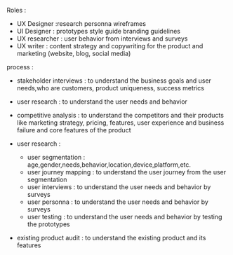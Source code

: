 Roles :
- UX Designer :research personna wireframes
- UI Designer : prototypes style guide branding guidelines
- UX researcher : user behavior from interviews and surveys
- UX writer : content strategy and copywriting  for the product and marketing (website, blog, social media)


process :
- stakeholder interviews : to understand the business goals and user needs,who are customers, product uniqueness, success metrics
- user research : to understand the user needs and behavior
- competitive analysis : to understand the competitors and their products like marketing strategy, pricing, features, user experience and business failure and core features of the product
- user research :
  -  user segmentation : age,gender,needs,behavior,location,device,platform,etc.
  -  user journey mapping : to understand the user journey from the user segmentation
  -  user interviews : to understand the user needs and behavior by surveys
  -  user personna : to understand the user needs and behavior by surveys
  -  user testing : to understand the user needs and behavior by testing the prototypes

- existing product audit  : to understand the existing product and its features
